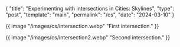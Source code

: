 <!--
© 2024 Ilya Mateyko. All rights reserved.
Use of this source code is governed by the CC-BY-SA
license that can be found in the LICENSE.md file.
-->

{
  "title": "Experimenting with intersections in Cities: Skylines",
  "type": "post",
  "template": "main",
  "permalink": "/cs",
  "date": "2024-03-10"
}

{{ image "/images/cs/intersection.webp" "First intersection." }}

{{ image "/images/cs/intersection2.webp" "Second intersection." }}
